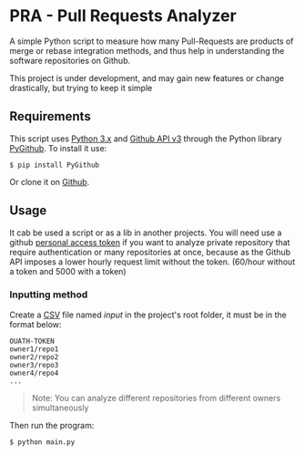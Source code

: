 # PRA - Pull Requests Analyzer

A simple Python script to measure how many Pull-Requests are products of merge or rebase integration methods, and thus help in understanding the software repositories on Github.

This project is under development, and may gain new features or change drastically, but trying to keep it simple

## **Requirements**

This script uses [Python 3.x](https://www.python.org/) and [Github API v3](https://developer.github.com/v3/) through the Python library [PyGithub](https://pygithub.readthedocs.io/en/latest/introduction.html). To install it use:

```$ pip install PyGithub```

Or clone it on [Github](https://github.com/PyGithub/PyGithub).

## **Usage**

It cab be used a script or as a lib in another projects. You will need use a github [personal access token](https://github.com/settings/tokens) if you want to analyze private repository that  require authentication or many repositories at once, because as the Github API imposes a lower hourly request limit without the token. (60/hour without a token and 5000 with a token)

### **Inputting method**

Create a [CSV](https://pt.wikipedia.org/wiki/Comma-separated_values) file named *input* in the project's root folder, it must be in the format below:

```csv
OUATH-TOKEN
owner1/repo1
owner2/repo2
owner3/repo3
owner4/repo4
...
```

> Note: You can analyze different repositories from different owners simultaneously

Then run the program:

```$ python main.py```
